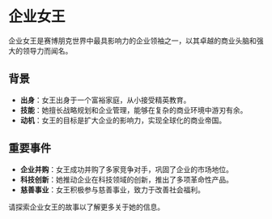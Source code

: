 # 企业女王

企业女王是赛博朋克世界中最具影响力的企业领袖之一，以其卓越的商业头脑和强大的领导力而闻名。

## 背景

- **出身**：女王出身于一个富裕家庭，从小接受精英教育。
- **技能**：她擅长战略规划和企业管理，能够在复杂的商业环境中游刃有余。
- **动机**：女王的目标是扩大企业的影响力，实现全球化的商业帝国。

## 重要事件

- **企业并购**：女王成功并购了多家竞争对手，巩固了企业的市场地位。
- **科技创新**：她推动企业在科技领域的创新，推出了多项革命性产品。
- **慈善事业**：女王积极参与慈善事业，致力于改善社会福利。

请探索企业女王的故事以了解更多关于她的信息。
